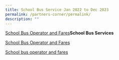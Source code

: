 ```yaml
---
title: School Bus Service Jan 2022 to Dec 2023
permalink: /partners-corner/permalink/
description: ""
---
```

[School Bus Operator and Fares](/files/bpps%20wdls%20transport%20nte%20bus%20fares%202023.pdf)**School Bus Services**

[School Bus Operator and Fares](/files/bpps%20wdls%20transport%20nte%20bus%20fares%202023.pdf)

[School bus operator and fares](/files/bpps%20wdls%20transport%20nte%20bus%20fares%202023.pdf)